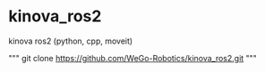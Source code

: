 # kinova_ros2
kinova ros2 (python, cpp, moveit)

"""
git clone https://github.com/WeGo-Robotics/kinova_ros2.git
"""
